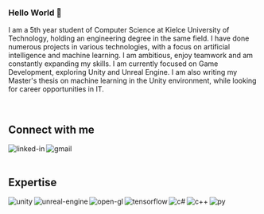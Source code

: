 ### Hello World 👋
I am a 5th year student of Computer Science at Kielce University of Technology, holding an engineering degree in the same field. I have done numerous projects in various technologies, with a focus on artificial intelligence and machine learning. I am ambitious, enjoy teamwork and am constantly expanding my skills. I am currently focused on Game Development, exploring Unity and Unreal Engine. I am also writing my Master's thesis on machine learning in the Unity environment, while looking for career opportunities in IT.

<br>

## Connect with me

[<img align="left" alt="linked-in" src="https://img.shields.io/badge/linkedin-%230077B5.svg?&style=for-the-badge&logo=linkedin&logoColor=white" />](https://www.linkedin.com/in/adrian-chmielowiec-inf/)[<img align="left" alt="gmail" src="https://img.shields.io/badge/Gmail-D14836?style=for-the-badge&logo=gmail&logoColor=white" />](mailto:a.chmielowiec.ing@gmail.com)
<br>
<br>

## Expertise
<img align="left" alt="unity" src="https://img.shields.io/badge/unity-%23000000.svg?style=for-the-badge&logo=unity&logoColor=white" /><img align="left" alt="unreal-engine" src="https://img.shields.io/badge/unrealengine-%23313131.svg?style=for-the-badge&logo=unrealengine&logoColor=white" /><img align="left" alt="open-gl" src="https://img.shields.io/badge/OpenGL-%23FFFFFF.svg?style=for-the-badge&logo=opengl" /><img align="left" alt="tensorflow" src="https://img.shields.io/badge/TensorFlow-%23FF6F00.svg?style=for-the-badge&logo=TensorFlow&logoColor=white" /><img align="left" alt="c#" src="https://img.shields.io/badge/c%23-%23239120.svg?style=for-the-badge&logo=csharp&logoColor=white" /><img align="left" alt="c++" src="https://img.shields.io/badge/c++-%2300599C.svg?style=for-the-badge&logo=c%2B%2B&logoColor=white" /><img align="left" alt="py" src="https://img.shields.io/badge/python-3670A0?style=for-the-badge&logo=python&logoColor=ffdd54" />
<br>
<br>


<!--
**Hi-Im-Ghost/Hi-Im-Ghost** is a ✨ _special_ ✨ repository because its `README.md` (this file) appears on your GitHub profile.

Here are some ideas to get you started:

- 🔭 I’m currently working on ...
- 🌱 I’m currently learning ...
- 👯 I’m looking to collaborate on ...
- 🤔 I’m looking for help with ...
- 💬 Ask me about ...
- 📫 How to reach me: ...
- 😄 Pronouns: ...
- ⚡ Fun fact: ...
-->
